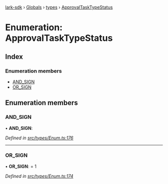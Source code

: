 [lark-sdk](../README.md) › [Globals](../globals.md) › [types](../modules/types.md) › [ApprovalTaskTypeStatus](types.approvaltasktypestatus.md)

# Enumeration: ApprovalTaskTypeStatus

## Index

### Enumeration members

* [AND_SIGN](types.approvaltasktypestatus.md#and_sign)
* [OR_SIGN](types.approvaltasktypestatus.md#or_sign)

## Enumeration members

###  AND_SIGN

• **AND_SIGN**:

*Defined in [src/types/Enum.ts:176](https://github.com/TbhT/lark-sdk/blob/e3605bb/src/types/Enum.ts#L176)*

___

###  OR_SIGN

• **OR_SIGN**: = 1

*Defined in [src/types/Enum.ts:174](https://github.com/TbhT/lark-sdk/blob/e3605bb/src/types/Enum.ts#L174)*
